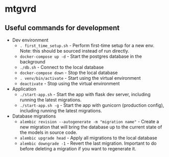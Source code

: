 # mtgvrd

## Useful commands for development

- Dev environment
  - `. first_time_setup.sh` - Perform first-time setup for a new env. Note: this should be sourced
    instead of run directly.
  - `docker-compose up -d` - Start the postgres database in the background
  - `./db.sh` - Connect to the local database
  - `docker-compose down` - Stop the local database
  - `. venv/bin/activate` - Start using the virtual environment
  - `deactivate` - Stop using the virtual environment
- Application
  - `./start-app.sh` - Start the app with flask dev server, including running the latest migrations.
  - `./start-app.sh -g` - Start the app with gunicorn (production config), including running the latest migrations.
- Database migrations
  - `alembic revision --autogenerate -m "migration name"` - Create a new migration that will bring
    the database up to the current state of the models in source code.
  - `alembic upgrade head` - Apply all migrations to the local database
  - `alembic downgrade -1` - Revert the last migration. Important to do before deleting a migration
    if you want to regenerate it.
